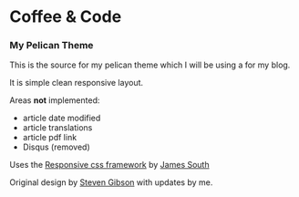 Coffee & Code
=============

### My Pelican Theme

This is the source for my pelican theme which I will be using a for my blog.

It is simple clean responsive layout.

Areas **not** implemented:

- article date modified
- article translations
- article pdf link
- Disqus (removed)


Uses the [Responsive css framework](http://jimbobsquarepants.github.io/Responsive/) by [James South](https://twitter.com/James_M_South)

Original design by [Steven Gibson](https://twitter.com/sgxbsxn) with updates by me.
